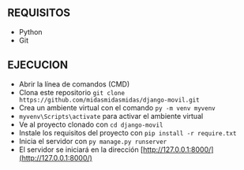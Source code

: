 ## REQUISITOS

- Python
- Git

## EJECUCION

- Abrir la línea de comandos (CMD)
- Clona este repositorio `git clone https://github.com/midasmidasmidas/django-movil.git`
- Crea un ambiente virtual con el comando ⁠`py -m venv myvenv` 
- `⁠myvenv\Scripts\activate`⁠⁠ para activar el ambiente virtual
- Ve al proyecto clonado con `cd django-movil`
- Instale los requisitos del proyecto con `pip install -r require.txt`
- Inicia el servidor con `py manage.py runserver`
- El servidor se iniciará en la dirección [http://127.0.0.1:8000/](http://127.0.0.1:8000/)
